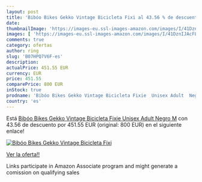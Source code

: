 ```yaml
---
layout: post
title: 'Bibóo Bikes Gekko Vintage Bicicleta Fixi al 43.56 % de descuento'
date: 
thumbnailImage: 'https://images-eu.ssl-images-amazon.com/images/I/41DznIJAcFL._SL200_.jpg'
images: [ 'https://images-eu.ssl-images-amazon.com/images/I/41DznIJAcFL._SL200_.jpg' ]
comments: true
category: ofertas
author: ring
slug: 'B07HPQ7V6F-es'
description:
actualPrice: 451.55 EUR
currency: EUR
price: 451.55
comparePrice: 800 EUR
inStock: true
prodname: 'Bibóo Bikes Gekko Vintage Bicicleta Fixie  Unisex Adult  Negro  M'
country: 'es'
---
```


Está [Bibóo Bikes Gekko Vintage Bicicleta Fixie  Unisex Adult  Negro  M](https://www.amazon.es/dp/B07HPQ7V6F/?tag=tolees-21) con 43.56 de descuento por 451.55 EUR (original: 800 EUR) en el siguiente enlace!

[![Bibóo Bikes Gekko Vintage Bicicleta Fixi](https://images-eu.ssl-images-amazon.com/images/I/41DznIJAcFL._SL200_.jpg)](https://www.amazon.es/dp/B07HPQ7V6F/?tag=tolees-21)

[Ver la oferta!!](https://www.amazon.es/dp/B07HPQ7V6F/?tag=tolees-21)

Links participate in Amazon Associate program and might generate a comission on qualifying sales


